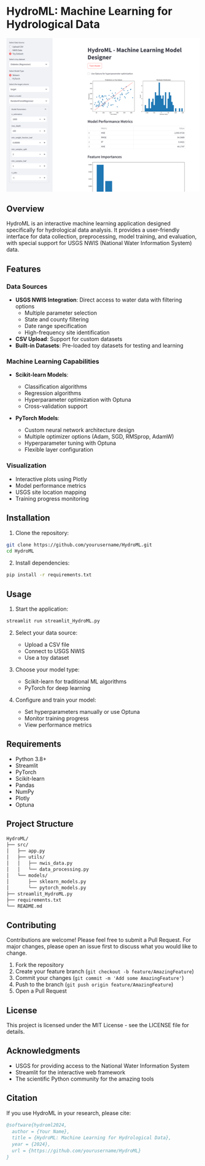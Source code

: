 # HydroML: Machine Learning for Hydrological Data

![HydroML Interface](hydroml.png)

## Overview
HydroML is an interactive machine learning application designed specifically for hydrological data analysis. It provides a user-friendly interface for data collection, preprocessing, model training, and evaluation, with special support for USGS NWIS (National Water Information System) data.

## Features

### Data Sources
- **USGS NWIS Integration**: Direct access to water data with filtering options
  - Multiple parameter selection
  - State and county filtering
  - Date range specification
  - High-frequency site identification
- **CSV Upload**: Support for custom datasets
- **Built-in Datasets**: Pre-loaded toy datasets for testing and learning

### Machine Learning Capabilities
- **Scikit-learn Models**:
  - Classification algorithms
  - Regression algorithms
  - Hyperparameter optimization with Optuna
  - Cross-validation support
  
- **PyTorch Models**:
  - Custom neural network architecture design
  - Multiple optimizer options (Adam, SGD, RMSprop, AdamW)
  - Hyperparameter tuning with Optuna
  - Flexible layer configuration

### Visualization
- Interactive plots using Plotly
- Model performance metrics
- USGS site location mapping
- Training progress monitoring

## Installation

1. Clone the repository:

```bash
git clone https://github.com/yourusername/HydroML.git
cd HydroML
```

2. Install dependencies:
```bash
pip install -r requirements.txt
```

## Usage

1. Start the application:
```bash
streamlit run streamlit_HydroML.py
```

2. Select your data source:
   - Upload a CSV file
   - Connect to USGS NWIS
   - Use a toy dataset

3. Choose your model type:
   - Scikit-learn for traditional ML algorithms
   - PyTorch for deep learning

4. Configure and train your model:
   - Set hyperparameters manually or use Optuna
   - Monitor training progress
   - View performance metrics

## Requirements
- Python 3.8+
- Streamlit
- PyTorch
- Scikit-learn
- Pandas
- NumPy
- Plotly
- Optuna

## Project Structure
```
HydroML/
├── src/
│   ├── app.py
│   ├── utils/
│   │   ├── nwis_data.py
│   │   └── data_processing.py
│   └── models/
│       ├── sklearn_models.py
│       └── pytorch_models.py
├── streamlit_HydroML.py
├── requirements.txt
└── README.md
```

## Contributing
Contributions are welcome! Please feel free to submit a Pull Request. For major changes, please open an issue first to discuss what you would like to change.

1. Fork the repository
2. Create your feature branch (`git checkout -b feature/AmazingFeature`)
3. Commit your changes (`git commit -m 'Add some AmazingFeature'`)
4. Push to the branch (`git push origin feature/AmazingFeature`)
5. Open a Pull Request

## License
This project is licensed under the MIT License - see the LICENSE file for details.

## Acknowledgments
- USGS for providing access to the National Water Information System
- Streamlit for the interactive web framework
- The scientific Python community for the amazing tools

## Citation
If you use HydroML in your research, please cite:
```bibtex
@software{hydroml2024,
  author = {Your Name},
  title = {HydroML: Machine Learning for Hydrological Data},
  year = {2024},
  url = {https://github.com/yourusername/HydroML}
}
```
